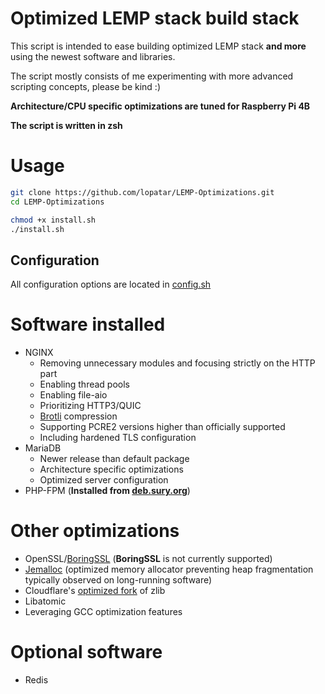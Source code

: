 # Optimized LEMP stack build stack
This script is intended to ease building optimized LEMP stack **and more** using the newest software and libraries.

The script mostly consists of me experimenting with more advanced scripting concepts, please be kind :)

**Architecture/CPU specific optimizations are tuned for Raspberry Pi 4B**

**The script is written in zsh**

# Usage
```zsh
git clone https://github.com/lopatar/LEMP-Optimizations.git
cd LEMP-Optimizations

chmod +x install.sh
./install.sh
```
## Configuration
All configuration options are located in [config.sh](https://github.com/lopatar/LEMP-Optimizations/blob/master/config.sh)

# Software installed
- NGINX
  - Removing unnecessary modules and focusing strictly on the HTTP part
  - Enabling thread pools
  - Enabling file-aio
  - Prioritizing HTTP3/QUIC
  - [Brotli](https://github.com/google/ngx_brotli) compression
  - Supporting PCRE2 versions higher than officially supported
  - Including hardened TLS configuration
- MariaDB
  - Newer release than default package
  - Architecture specific optimizations
  - Optimized server configuration
- PHP-FPM (**Installed from [deb.sury.org](https://deb.sury.org)**)

# Other optimizations
- OpenSSL/[BoringSSL](https://boringssl.googlesource.com/boringssl) (**BoringSSL** is not currently supported)
- [Jemalloc](https://github.com/jemalloc/jemalloc) (optimized memory allocator preventing heap fragmentation typically observed on long-running software)
- Cloudflare's [optimized fork](https://github.com/cloudflare/zlib) of zlib
- Libatomic
- Leveraging GCC optimization features

# Optional software
- Redis
